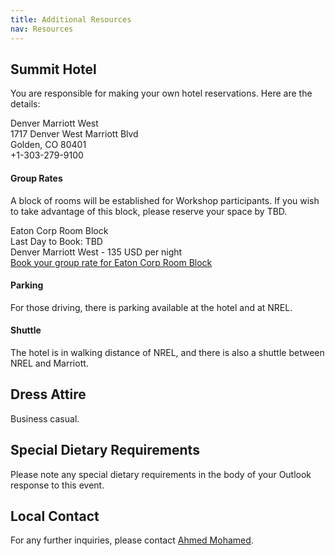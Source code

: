 ```yaml
---
title: Additional Resources
nav: Resources
---
```


## Summit Hotel

You are responsible for making your own hotel reservations. Here are the details:

Denver Marriott West  
1717 Denver West Marriott Blvd  
Golden, CO 80401  
+1-303-279-9100 

#### Group Rates

A block of rooms will be established for Workshop participants. If you wish to take advantage of this block, please reserve your space by TBD.  

Eaton Corp Room Block  
Last Day to Book: TBD  
Denver Marriott West - 135 USD per night  
[Book your group rate for Eaton Corp Room Block](https://www.marriott.com/reservation/rateListMenu.mi?dclid=CPbRmPmCh4gDFaDNGAId6XIBtQ)

#### Parking
For those driving, there is parking available at the hotel and at NREL.

#### Shuttle
The hotel is in walking distance of NREL, and there is also a shuttle between NREL and Marriott.

## Dress Attire 
Business casual.

## Special Dietary Requirements
Please note any special dietary requirements in the body of your Outlook response to this event.

## Local Contact
For any further inquiries, please contact [Ahmed Mohamed](AhmedAMohamed@eaton.com).
